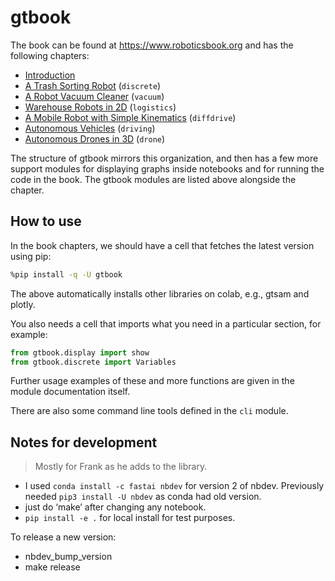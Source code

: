 gtbook
================

<!-- WARNING: THIS FILE WAS AUTOGENERATED! DO NOT EDIT! -->

The book can be found at https://www.roboticsbook.org and has the
following chapters:

- [Introduction](https://www.roboticsbook.org/intro.html)
- [A Trash Sorting
  Robot](https://www.roboticsbook.org/S20_sorter_intro.html)
  (`discrete`)
- [A Robot Vacuum
  Cleaner](https://www.roboticsbook.org/S30_vacuum_intro.html)
  (`vacuum`)
- [Warehouse Robots in
  2D](https://www.roboticsbook.org/S40_logistics_intro.html)
  (`logistics`)
- [A Mobile Robot with Simple
  Kinematics](https://www.roboticsbook.org/S50_diffdrive_intro.html)
  (`diffdrive`)
- [Autonomous
  Vehicles](https://www.roboticsbook.org/S60_driving_intro.html)
  (`driving`)
- [Autonomous Drones in
  3D](https://www.roboticsbook.org/S70_drone_intro.html) (`drone`)

The structure of gtbook mirrors this organization, and then has a few
more support modules for displaying graphs inside notebooks and for
running the code in the book. The gtbook modules are listed above
alongside the chapter.

## How to use

In the book chapters, we should have a cell that fetches the latest
version using pip:

``` bash
%pip install -q -U gtbook
```

The above automatically installs other libraries on colab, e.g., gtsam
and plotly.

You also needs a cell that imports what you need in a particular
section, for example:

``` python
from gtbook.display import show
from gtbook.discrete import Variables
```

Further usage examples of these and more functions are given in the
module documentation itself.

There are also some command line tools defined in the `cli` module.

## Notes for development

> Mostly for Frank as he adds to the library.

- I used `conda install -c fastai nbdev` for version 2 of nbdev.
  Previously needed `pip3 install -U nbdev` as conda had old version.
- just do ‘make’ after changing any notebook.
- `pip install -e .` for local install for test purposes.

To release a new version:

- nbdev_bump_version
- make release
